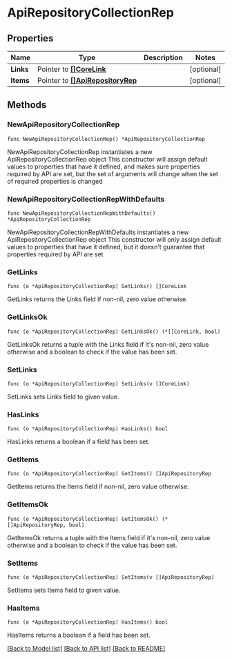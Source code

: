 # ApiRepositoryCollectionRep

## Properties

Name | Type | Description | Notes
------------ | ------------- | ------------- | -------------
**Links** | Pointer to [**[]CoreLink**](CoreLink.md) |  | [optional] 
**Items** | Pointer to [**[]ApiRepositoryRep**](ApiRepositoryRep.md) |  | [optional] 

## Methods

### NewApiRepositoryCollectionRep

`func NewApiRepositoryCollectionRep() *ApiRepositoryCollectionRep`

NewApiRepositoryCollectionRep instantiates a new ApiRepositoryCollectionRep object
This constructor will assign default values to properties that have it defined,
and makes sure properties required by API are set, but the set of arguments
will change when the set of required properties is changed

### NewApiRepositoryCollectionRepWithDefaults

`func NewApiRepositoryCollectionRepWithDefaults() *ApiRepositoryCollectionRep`

NewApiRepositoryCollectionRepWithDefaults instantiates a new ApiRepositoryCollectionRep object
This constructor will only assign default values to properties that have it defined,
but it doesn't guarantee that properties required by API are set

### GetLinks

`func (o *ApiRepositoryCollectionRep) GetLinks() []CoreLink`

GetLinks returns the Links field if non-nil, zero value otherwise.

### GetLinksOk

`func (o *ApiRepositoryCollectionRep) GetLinksOk() (*[]CoreLink, bool)`

GetLinksOk returns a tuple with the Links field if it's non-nil, zero value otherwise
and a boolean to check if the value has been set.

### SetLinks

`func (o *ApiRepositoryCollectionRep) SetLinks(v []CoreLink)`

SetLinks sets Links field to given value.

### HasLinks

`func (o *ApiRepositoryCollectionRep) HasLinks() bool`

HasLinks returns a boolean if a field has been set.

### GetItems

`func (o *ApiRepositoryCollectionRep) GetItems() []ApiRepositoryRep`

GetItems returns the Items field if non-nil, zero value otherwise.

### GetItemsOk

`func (o *ApiRepositoryCollectionRep) GetItemsOk() (*[]ApiRepositoryRep, bool)`

GetItemsOk returns a tuple with the Items field if it's non-nil, zero value otherwise
and a boolean to check if the value has been set.

### SetItems

`func (o *ApiRepositoryCollectionRep) SetItems(v []ApiRepositoryRep)`

SetItems sets Items field to given value.

### HasItems

`func (o *ApiRepositoryCollectionRep) HasItems() bool`

HasItems returns a boolean if a field has been set.


[[Back to Model list]](../README.md#documentation-for-models) [[Back to API list]](../README.md#documentation-for-api-endpoints) [[Back to README]](../README.md)


